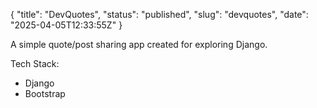 {
  "title": "DevQuotes",
  "status": "published",
  "slug": "devquotes",
  "date": "2025-04-05T12:33:55Z"
}

<p>A simple quote/post sharing app created for exploring Django.</p>
<p>Tech Stack:</p>
<ul>
<li>Django</li>
<li>Bootstrap</li>
</ul>

